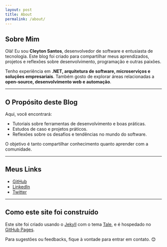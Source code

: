```yaml
---
layout: post
title: About
permalink: /about/
---
```


## Sobre Mim

Olá! Eu sou **Cleyton Santos**, desenvolvedor de software e entusiasta de tecnologia. Este blog foi criado para compartilhar meus aprendizados, projetos e reflexões sobre desenvolvimento, programação e outras paixões.

Tenho experiência em **.NET, arquitetura de software, microserviços e soluções empresariais**. Também gosto de explorar áreas relacionadas a **open-source, desenvolvimento web e automação**.

---

## O Propósito deste Blog

Aqui, você encontrará:

- Tutoriais sobre ferramentas de desenvolvimento e boas práticas.
- Estudos de caso e projetos práticos.
- Reflexões sobre os desafios e tendências no mundo do software.

O objetivo é tanto compartilhar conhecimento quanto aprender com a comunidade.

---

## Meus Links

- [GitHub](https://github.com/stunerx)
- [LinkedIn](https://linkedin.com/in/cleytonsantosdev)
- [Twitter](https://twitter.com/icleytonsantos)

---

## Como este site foi construído

Este site foi criado usando o [Jekyll](https://jekyllrb.com/) com o tema [Tale](https://github.com/chesterhow/tale), e é hospedado no [GitHub Pages](https://pages.github.com/).

Para sugestões ou feedbacks, fique à vontade para entrar em contato. 😊